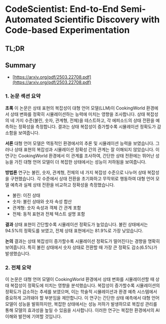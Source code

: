 # CodeScientist: End-to-End Semi-Automated Scientific Discovery with Code-based Experimentation
## TL;DR
## Summary
- [https://arxiv.org/pdf/2503.22708.pdf](https://arxiv.org/pdf/2503.22708.pdf)

### 1. 논문 섹션 요약

**초록**
이 논문은 상태 표현의 복잡성이 대형 언어 모델(LLM)이 CookingWorld 환경에서 상태 변화를 정확히 시뮬레이션하는 능력에 미치는 영향을 조사합니다. 상태 복잡성의 네 가지 수준(불린, 숫자, 관계형, 전체)을 테스트하고, 각 에피소드의 상태 전환을 예측하는 정확성을 측정합니다. 결과는 상태 복잡성이 증가할수록 시뮬레이션 정확도가 감소함을 보여줍니다.

**서론**
대형 언어 모델은 역동적인 환경에서의 추론 및 시뮬레이션 능력을 보였습니다. 그러나 상태 표현의 복잡성과 시뮬레이션 정확성 간의 관계는 잘 이해되지 않았습니다. 이 연구는 CookingWorld 환경에서 이 관계를 조사하여, 간단한 상태 전환에는 뛰어난 성능을 가진 대형 언어 모델이 더 복잡한 상태에서는 성능이 저하됨을 보여줍니다.

**방법론**
연구는 불린, 숫자, 관계형, 전체의 네 가지 복잡성 수준으로 나누어 상태 복잡성을 구현했습니다. 각 수준에서 상태 전환을 초기화하고 무작위로 행동하여 대형 언어 모델 예측과 실제 상태 전환을 비교하고 정확성을 측정했습니다.

- 불린: 이진 상태
- 숫자: 불린 상태와 숫자 속성 합산
- 관계형: 숫자 속성과 객체 간 관계 포함
- 전체: 동적 표현과 전체 텍스트 설명 포함

**결과**
상태 표현이 간단할수록 시뮬레이션 정확도가 높았습니다. 불린 상태에서는 94.5%의 정확도를 보였고, 전체 상태 표현에서는 81.9%로 가장 낮았습니다.

**논의**
결과는 상태 복잡성이 증가할수록 시뮬레이션 정확도가 떨어진다는 경향을 명확히 보여줍니다. 특히 불린 상태에서 숫자 상태로 전환할 때 가장 큰 정확도 감소(6.5%)가 발생했습니다.

### 2. 전체 요약

이 논문은 대형 언어 모델이 CookingWorld 환경에서 상태 변화를 시뮬레이션할 때 상태 복잡성이 정확도에 미치는 영향을 분석했습니다. 복잡성이 증가할수록 시뮬레이션의 정확도가 감소하는 추세를 보였으며, 이는 학술적 시뮬레이션과 환경 예측 시스템에서 중요하게 고려돼야 할 부분임을 제안합니다. 이 연구는 간단한 상태 예측에서 대형 언어 모델이 성능을 발휘하지만, 복잡한 상태에서는 성능 저하가 발생하므로 복잡성 관리를 통해 모델의 효과성을 높일 수 있음을 시사합니다. 이러한 연구는 복잡한 환경에서의 AI 이해와 발전에 기여할 것입니다.